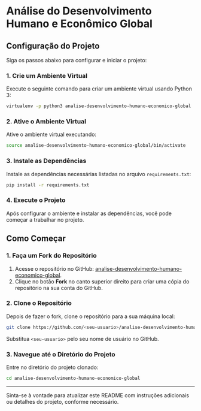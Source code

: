 # Análise do Desenvolvimento Humano e Econômico Global

## Configuração do Projeto

Siga os passos abaixo para configurar e iniciar o projeto:

### 1. Crie um Ambiente Virtual

Execute o seguinte comando para criar um ambiente virtual usando Python 3:

```bash
virtualenv -p python3 analise-desenvolvimento-humano-economico-global
```

### 2. Ative o Ambiente Virtual

Ative o ambiente virtual executando:

```bash
source analise-desenvolvimento-humano-economico-global/bin/activate
```

### 3. Instale as Dependências

Instale as dependências necessárias listadas no arquivo `requirements.txt`:

```bash
pip install -r requirements.txt
```

### 4. Execute o Projeto

Após configurar o ambiente e instalar as dependências, você pode começar a trabalhar no projeto.

## Como Começar

### 1. Faça um Fork do Repositório

1. Acesse o repositório no GitHub: [analise-desenvolvimento-humano-economico-global](https://github.com/tuerepinto/analise-desenvolvimento-humano-economico-global).
2. Clique no botão **Fork** no canto superior direito para criar uma cópia do repositório na sua conta do GitHub.

### 2. Clone o Repositório

Depois de fazer o fork, clone o repositório para a sua máquina local:

```bash
git clone https://github.com/<seu-usuario>/analise-desenvolvimento-humano-economico-global.git
```

Substitua `<seu-usuario>` pelo seu nome de usuário no GitHub.

### 3. Navegue até o Diretório do Projeto

Entre no diretório do projeto clonado:

```bash
cd analise-desenvolvimento-humano-economico-global
```

---

Sinta-se à vontade para atualizar este README com instruções adicionais ou detalhes do projeto, conforme necessário.